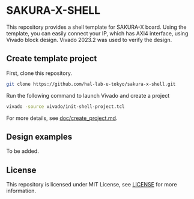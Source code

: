 # SAKURA-X-SHELL

This repository provides a shell template for SAKURA-X board.
Using the template, you can easily connect your IP, which has AXI4 interface, using Vivado block design.
Vivado 2023.2 was used to verify the design.

## Create template project

First, clone this repository.
```bash
git clone https://github.com/hal-lab-u-tokyo/sakura-x-shell.git
```

Run the following command to launch Vivado and create a project
```bash
vivado -source vivado/init-shell-project.tcl
```
For more details, see [doc/create_project.md](doc/create_project.md).

## Design examples
To be added.

## License

This repository is licensed under MIT License, see [LICENSE](LICENSE) for more information.
